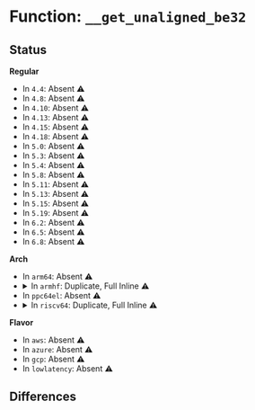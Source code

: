 # Function: <code>__get_unaligned_be32</code>

## Status
<b>Regular</b>
<ul>
<li>
In <code>4.4</code>: Absent ⚠️
</li>
<li>
In <code>4.8</code>: Absent ⚠️
</li>
<li>
In <code>4.10</code>: Absent ⚠️
</li>
<li>
In <code>4.13</code>: Absent ⚠️
</li>
<li>
In <code>4.15</code>: Absent ⚠️
</li>
<li>
In <code>4.18</code>: Absent ⚠️
</li>
<li>
In <code>5.0</code>: Absent ⚠️
</li>
<li>
In <code>5.3</code>: Absent ⚠️
</li>
<li>
In <code>5.4</code>: Absent ⚠️
</li>
<li>
In <code>5.8</code>: Absent ⚠️
</li>
<li>
In <code>5.11</code>: Absent ⚠️
</li>
<li>
In <code>5.13</code>: Absent ⚠️
</li>
<li>
In <code>5.15</code>: Absent ⚠️
</li>
<li>
In <code>5.19</code>: Absent ⚠️
</li>
<li>
In <code>6.2</code>: Absent ⚠️
</li>
<li>
In <code>6.5</code>: Absent ⚠️
</li>
<li>
In <code>6.8</code>: Absent ⚠️
</li>
</ul>
<b>Arch</b>
<ul>
<li>
In <code>arm64</code>: Absent ⚠️
</li>
<li>
<details>
<summary>In <code>armhf</code>: Duplicate, Full Inline ⚠️</summary>

**Collision:** Static Duplication

**Inline:** Full

**Transformation:** False

**Instances:**

```
In fs/ecryptfs/crypto.c (0)
Location: include/linux/unaligned/be_byteshift.h:12
Inline: True
```
```
In crypto/sha512_generic.c (0)
Location: include/linux/unaligned/be_byteshift.h:12
Inline: True
```
```
In block/partitions/ldm.c (0)
Location: include/linux/unaligned/be_byteshift.h:12
Inline: True
```
```
In lib/crypto/sha256.c (0)
Location: include/linux/unaligned/be_byteshift.h:12
Inline: True
```
```
In lib/xz/xz_dec_bcj.c (0)
Location: include/linux/unaligned/be_byteshift.h:12
Inline: True
```
```
In drivers/scsi/scsi_error.c (0)
Location: include/linux/unaligned/be_byteshift.h:12
Inline: True
```
```
In drivers/scsi/scsi_scan.c (0)
Location: include/linux/unaligned/be_byteshift.h:12
Inline: True
```
```
In drivers/scsi/scsi_trace.c (0)
Location: include/linux/unaligned/be_byteshift.h:12
Inline: True
```
```
In drivers/scsi/sd.c (0)
Location: include/linux/unaligned/be_byteshift.h:12
Inline: True
```
```
In drivers/scsi/sd_zbc.c (0)
Location: include/linux/unaligned/be_byteshift.h:12
Inline: True
```
```
In drivers/ata/libata-scsi.c (0)
Location: include/linux/unaligned/be_byteshift.h:12
Inline: True
```
```
In drivers/firmware/dmi_scan.c (0)
Location: include/linux/unaligned/be_byteshift.h:12
Inline: True
```
```
In net/core/filter.c (0)
Location: include/linux/unaligned/be_byteshift.h:12
Inline: True
```
```
In net/ipv4/tcp_input.c (0)
Location: include/linux/unaligned/be_byteshift.h:12
Inline: True
```
```
In net/ipv4/cipso_ipv4.c (0)
Location: include/linux/unaligned/be_byteshift.h:12
Inline: True
```
```
In net/ipv6/calipso.c (0)
Location: include/linux/unaligned/be_byteshift.h:12
Inline: True
```
```
In lib/decompress_unlzo.c (0)
Location: include/linux/unaligned/be_byteshift.h:12
Inline: True
```
```
In lib/sha1.c (0)
Location: include/linux/unaligned/be_byteshift.h:12
Inline: True
```
</details>
</li>
<li>
In <code>ppc64el</code>: Absent ⚠️
</li>
<li>
<details>
<summary>In <code>riscv64</code>: Duplicate, Full Inline ⚠️</summary>

**Collision:** Static Duplication

**Inline:** Full

**Transformation:** False

**Instances:**

```
In fs/ecryptfs/crypto.c (ffffffe000366e70)
Location: include/linux/unaligned/be_byteshift.h:12
Inline: True
Inline callers:
  - fs/ecryptfs/crypto.c:ecryptfs_i_size_init
  - fs/ecryptfs/crypto.c:ecryptfs_i_size_init
  - fs/ecryptfs/crypto.c:ecryptfs_validate_marker
  - fs/ecryptfs/crypto.c:ecryptfs_validate_marker
```
```
In crypto/sha512_generic.c (ffffffe00040bf7e)
Location: include/linux/unaligned/be_byteshift.h:12
Inline: True
Inline callers:
  - crypto/sha512_generic.c:sha512_transform
  - crypto/sha512_generic.c:sha512_transform
```
```
In block/partitions/ldm.c (ffffffe00043e7b4)
Location: include/linux/unaligned/be_byteshift.h:12
Inline: True
Inline callers:
  - block/partitions/ldm.c:ldm_partition
  - block/partitions/ldm.c:ldm_partition
  - block/partitions/ldm.c:ldm_partition
  - block/partitions/ldm.c:ldm_partition
  - block/partitions/ldm.c:ldm_get_vblks
  - block/partitions/ldm.c:ldm_get_vblks
  - block/partitions/ldm.c:ldm_ldmdb_add
  - block/partitions/ldm.c:ldm_ldmdb_add
  - block/partitions/ldm.c:ldm_ldmdb_add
  - block/partitions/ldm.c:ldm_ldmdb_add
  - block/partitions/ldm.c:ldm_ldmdb_add
  - block/partitions/ldm.c:ldm_ldmdb_add
  - block/partitions/ldm.c:ldm_ldmdb_add
  - block/partitions/ldm.c:ldm_ldmdb_add
  - block/partitions/ldm.c:ldm_ldmdb_add
  - block/partitions/ldm.c:ldm_ldmdb_add
  - block/partitions/ldm.c:ldm_parse_vol5
  - block/partitions/ldm.c:ldm_validate_tocblocks
  - block/partitions/ldm.c:ldm_validate_tocblocks
  - block/partitions/ldm.c:ldm_validate_tocblocks
  - block/partitions/ldm.c:ldm_validate_tocblocks
  - block/partitions/ldm.c:ldm_validate_tocblocks
  - block/partitions/ldm.c:ldm_validate_tocblocks
  - block/partitions/ldm.c:ldm_validate_tocblocks
  - block/partitions/ldm.c:ldm_validate_tocblocks
  - block/partitions/ldm.c:ldm_validate_tocblocks
  - block/partitions/ldm.c:ldm_validate_tocblocks
  - block/partitions/ldm.c:ldm_validate_privheads
  - block/partitions/ldm.c:ldm_validate_privheads
  - block/partitions/ldm.c:ldm_validate_privheads
  - block/partitions/ldm.c:ldm_validate_privheads
  - block/partitions/ldm.c:ldm_validate_privheads
  - block/partitions/ldm.c:ldm_validate_privheads
  - block/partitions/ldm.c:ldm_validate_privheads
  - block/partitions/ldm.c:ldm_validate_privheads
  - block/partitions/ldm.c:ldm_validate_privheads
  - block/partitions/ldm.c:ldm_validate_privheads
```
```
In lib/crypto/sha256.c (ffffffe000468908)
Location: include/linux/unaligned/be_byteshift.h:12
Inline: True
Inline callers:
  - lib/crypto/sha256.c:sha256_transform
```
```
In lib/xz/xz_dec_bcj.c (ffffffe00048b8ce)
Location: include/linux/unaligned/be_byteshift.h:12
Inline: True
Inline callers:
  - lib/xz/xz_dec_bcj.c:bcj_apply
  - lib/xz/xz_dec_bcj.c:bcj_apply
```
```
In drivers/scsi/scsi_error.c (ffffffe0005dc3f8)
Location: include/linux/unaligned/be_byteshift.h:12
Inline: True
```
```
In drivers/scsi/scsi_scan.c (ffffffe0005e275a)
Location: include/linux/unaligned/be_byteshift.h:12
Inline: True
Inline callers:
  - drivers/scsi/scsi_scan.c:scsi_report_lun_scan
```
```
In drivers/scsi/scsi_trace.c (ffffffe0005e7ad8)
Location: include/linux/unaligned/be_byteshift.h:12
Inline: True
Inline callers:
  - drivers/scsi/scsi_trace.c:scsi_trace_parse_cdb
  - drivers/scsi/scsi_trace.c:scsi_trace_parse_cdb
  - drivers/scsi/scsi_trace.c:scsi_trace_parse_cdb
  - drivers/scsi/scsi_trace.c:scsi_trace_parse_cdb
  - drivers/scsi/scsi_trace.c:scsi_trace_parse_cdb
  - drivers/scsi/scsi_trace.c:scsi_trace_parse_cdb
  - drivers/scsi/scsi_trace.c:scsi_trace_parse_cdb
  - drivers/scsi/scsi_trace.c:scsi_trace_parse_cdb
  - drivers/scsi/scsi_trace.c:scsi_trace_parse_cdb
  - drivers/scsi/scsi_trace.c:scsi_trace_parse_cdb
  - drivers/scsi/scsi_trace.c:scsi_trace_parse_cdb
  - drivers/scsi/scsi_trace.c:scsi_trace_parse_cdb
  - drivers/scsi/scsi_trace.c:scsi_trace_parse_cdb
  - drivers/scsi/scsi_trace.c:scsi_trace_parse_cdb
  - drivers/scsi/scsi_trace.c:scsi_trace_parse_cdb
  - drivers/scsi/scsi_trace.c:scsi_trace_parse_cdb
  - drivers/scsi/scsi_trace.c:scsi_trace_parse_cdb
  - drivers/scsi/scsi_trace.c:scsi_trace_parse_cdb
  - drivers/scsi/scsi_trace.c:scsi_trace_parse_cdb
```
```
In drivers/scsi/sd.c (ffffffe0005ee31c)
Location: include/linux/unaligned/be_byteshift.h:12
Inline: True
Inline callers:
  - drivers/scsi/sd.c:sd_revalidate_disk
  - drivers/scsi/sd.c:sd_revalidate_disk
  - drivers/scsi/sd.c:sd_revalidate_disk
  - drivers/scsi/sd.c:sd_revalidate_disk
  - drivers/scsi/sd.c:sd_revalidate_disk
  - drivers/scsi/sd.c:sd_revalidate_disk
  - drivers/scsi/sd.c:sd_revalidate_disk
  - drivers/scsi/sd.c:sd_revalidate_disk
  - drivers/scsi/sd.c:read_capacity_10
  - drivers/scsi/sd.c:read_capacity_10
```
```
In drivers/scsi/sd_zbc.c (ffffffe0005f00f0)
Location: include/linux/unaligned/be_byteshift.h:12
Inline: True
Inline callers:
  - drivers/scsi/sd_zbc.c:sd_zbc_read_zones
  - drivers/scsi/sd_zbc.c:sd_zbc_read_zones
  - drivers/scsi/sd_zbc.c:sd_zbc_read_zones
  - drivers/scsi/sd_zbc.c:sd_zbc_check_zones
  - drivers/scsi/sd_zbc.c:sd_zbc_check_zones
  - drivers/scsi/sd_zbc.c:sd_zbc_check_zones
  - drivers/scsi/sd_zbc.c:sd_zbc_check_zones
  - drivers/scsi/sd_zbc.c:sd_zbc_check_zones
  - drivers/scsi/sd_zbc.c:sd_zbc_check_zones
  - drivers/scsi/sd_zbc.c:sd_zbc_check_zones
  - drivers/scsi/sd_zbc.c:sd_zbc_report_zones
  - drivers/scsi/sd_zbc.c:sd_zbc_report_zones
  - drivers/scsi/sd_zbc.c:sd_zbc_report_zones
  - drivers/scsi/sd_zbc.c:sd_zbc_report_zones
  - drivers/scsi/sd_zbc.c:sd_zbc_report_zones
  - drivers/scsi/sd_zbc.c:sd_zbc_report_zones
  - drivers/scsi/sd_zbc.c:sd_zbc_report_zones
  - drivers/scsi/sd_zbc.c:sd_zbc_do_report_zones
```
```
In drivers/ata/libata-scsi.c (ffffffe000600a4c)
Location: include/linux/unaligned/be_byteshift.h:12
Inline: True
Inline callers:
  - drivers/ata/libata-scsi.c:ata_scsi_security_inout_xlat
  - drivers/ata/libata-scsi.c:ata_scsi_pass_thru
```
```
In drivers/mmc/host/mmc_spi.c (ffffffe00071ab54)
Location: include/linux/unaligned/be_byteshift.h:12
Inline: True
```
```
In net/core/filter.c (ffffffe000778c24)
Location: include/linux/unaligned/be_byteshift.h:12
Inline: True
Inline callers:
  - net/core/filter.c:bpf_skb_load_helper_32_no_cache
  - net/core/filter.c:bpf_skb_load_helper_32_no_cache
  - net/core/filter.c:bpf_skb_load_helper_32
  - net/core/filter.c:bpf_skb_load_helper_32
```
```
In net/ipv4/tcp_input.c (ffffffe0007dae4e)
Location: include/linux/unaligned/be_byteshift.h:12
Inline: True
Inline callers:
  - net/ipv4/tcp_input.c:tcp_parse_options
  - net/ipv4/tcp_input.c:tcp_parse_options
  - net/ipv4/tcp_input.c:tcp_parse_options
  - net/ipv4/tcp_input.c:tcp_sacktag_write_queue
  - net/ipv4/tcp_input.c:tcp_sacktag_write_queue
  - net/ipv4/tcp_input.c:tcp_sacktag_write_queue
  - net/ipv4/tcp_input.c:tcp_sacktag_write_queue
  - net/ipv4/tcp_input.c:tcp_sacktag_write_queue
  - net/ipv4/tcp_input.c:tcp_sacktag_write_queue
```
```
In net/ipv4/cipso_ipv4.c (ffffffe0008268b2)
Location: include/linux/unaligned/be_byteshift.h:12
Inline: True
Inline callers:
  - net/ipv4/cipso_ipv4.c:cipso_v4_validate
```
```
In net/ipv6/calipso.c (ffffffe0008870b0)
Location: include/linux/unaligned/be_byteshift.h:12
Inline: True
Inline callers:
  - net/ipv6/calipso.c:calipso_opt_getattr
  - net/ipv6/calipso.c:calipso_validate
```
```
In lib/decompress_unlzo.c (ffffffe0000469b8)
Location: include/linux/unaligned/be_byteshift.h:12
Inline: True
Inline callers:
  - lib/decompress_unlzo.c:unlzo
  - lib/decompress_unlzo.c:unlzo
  - lib/decompress_unlzo.c:parse_header
```
```
In lib/sha1.c (ffffffe0008b83fa)
Location: include/linux/unaligned/be_byteshift.h:12
Inline: True
Inline callers:
  - lib/sha1.c:sha_transform
  - lib/sha1.c:sha_transform
  - lib/sha1.c:sha_transform
  - lib/sha1.c:sha_transform
  - lib/sha1.c:sha_transform
  - lib/sha1.c:sha_transform
  - lib/sha1.c:sha_transform
  - lib/sha1.c:sha_transform
  - lib/sha1.c:sha_transform
  - lib/sha1.c:sha_transform
  - lib/sha1.c:sha_transform
  - lib/sha1.c:sha_transform
  - lib/sha1.c:sha_transform
  - lib/sha1.c:sha_transform
  - lib/sha1.c:sha_transform
  - lib/sha1.c:sha_transform
```
</details>
</li>
</ul>
<b>Flavor</b>
<ul>
<li>
In <code>aws</code>: Absent ⚠️
</li>
<li>
In <code>azure</code>: Absent ⚠️
</li>
<li>
In <code>gcp</code>: Absent ⚠️
</li>
<li>
In <code>lowlatency</code>: Absent ⚠️
</li>
</ul>

## Differences
